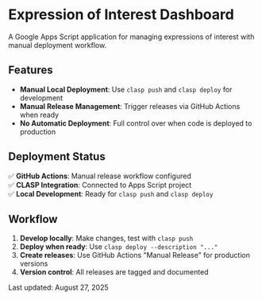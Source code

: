 # Expression of Interest Dashboard

A Google Apps Script application for managing expressions of interest with manual deployment workflow.

## Features

- **Manual Local Deployment**: Use `clasp push` and `clasp deploy` for development
- **Manual Release Management**: Trigger releases via GitHub Actions when ready
- **No Automatic Deployment**: Full control over when code is deployed to production

## Deployment Status

✅ **GitHub Actions**: Manual release workflow configured  
✅ **CLASP Integration**: Connected to Apps Script project  
✅ **Local Development**: Ready for `clasp push` and `clasp deploy`  

## Workflow

1. **Develop locally**: Make changes, test with `clasp push`
2. **Deploy when ready**: Use `clasp deploy --description "..."` 
3. **Create releases**: Use GitHub Actions "Manual Release" for production versions
4. **Version control**: All releases are tagged and documented

Last updated: August 27, 2025

